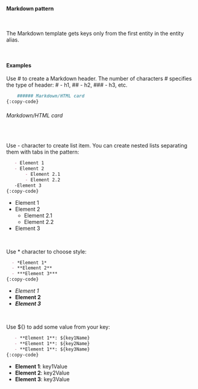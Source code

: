 #### Markdown pattern

<div class="divider"></div>
<br/>

The Markdown template gets keys only from the first entity in the entity alias.

<div class="divider"></div>
<br/>

#### Examples

Use # to create a Markdown header. The number of characters # specifies the type of header: # - h1, ## - h2, ### - h3, etc.

```markdown
    ###### Markdown/HTML card
{:copy-code}
```
 ###### Markdown/HTML card
 
<div class="divider"></div>
<br/>

Use - character to create list item. You can create nested lists separating them with tabs in the pattern:

 ```markdown
    - Element 1
    - Element 2
        - Element 2.1
        - Element 2.2
    -Element 3 
{:copy-code}
 ```
- Element 1
- Element 2
    - Element 2.1
    - Element 2.2
- Element 3

<div class="divider"></div>
<br/>

Use * character to choose style:
 
 ```markdown
   - *Element 1*
   - **Element 2**
   - ***Element 3***
{:copy-code}
 ```
- *Element 1*
- **Element 2**
- ***Element 3***

<div class="divider"></div>
<br/>

Use ${} to add some value from your key:
 ```markdown
    - **Element 1**: ${key1Name}
    - **Element 1**: ${key2Name}
    - **Element 1**: ${key3Name}
{:copy-code}
 ```
 - **Element 1**: key1Value
 - **Element 2**: key2Value
 - **Element 3**: key3Value
 

